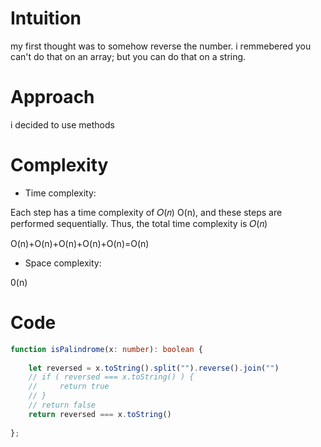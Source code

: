 # Intuition
<!-- Describe your first thoughts on how to solve this problem. -->
my first thought was to somehow reverse the number. i remmebered you can't do that on an array; but you can do that on a string.

# Approach
<!-- Describe your approach to solving the problem. -->
i decided to use methods

# Complexity
- Time complexity:
<!-- Add your time complexity here, e.g. $$O(n)$$ -->
Each step has a time complexity of 𝑂(𝑛)
O(n), and these steps are performed sequentially. Thus, the total time complexity is 𝑂(𝑛)

O(n)+O(n)+O(n)+O(n)+O(n)=O(n)

- Space complexity:
<!-- Add your space complexity here, e.g. $$O(n)$$ -->
0(n)

# Code
```typescript []
function isPalindrome(x: number): boolean {
    
    let reversed = x.toString().split("").reverse().join("")
    // if ( reversed === x.toString() ) {
    //     return true
    // }
    // return false
    return reversed === x.toString()
    
};
```